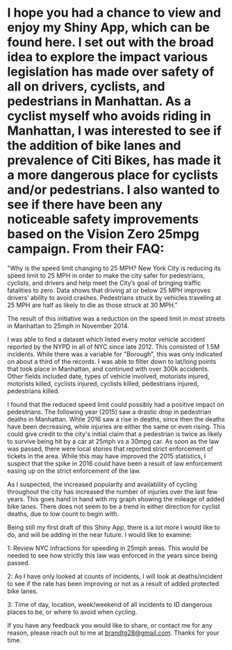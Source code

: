# I hope you had a chance to view and enjoy my Shiny App, which can be found here. I set out with the broad idea to explore the impact various legislation has made over safety of all on drivers, cyclists, and pedestrians in Manhattan. As a cyclist myself who avoids riding in Manhattan, I was interested to see if the addition of bike lanes and prevalence of Citi Bikes, has made it a more dangerous place for cyclists and/or pedestrians. I also wanted to see if there have been any noticeable safety improvements based on the Vision Zero 25mpg campaign. From their FAQ:

"Why is the speed limit changing to 25 MPH?
New York City is reducing its speed limit to 25 MPH in order to make the city safer for pedestrians, cyclists, and drivers and help meet the City’s goal of bringing traffic fatalities to zero. Data shows that driving at or below 25 MPH improves drivers’ ability to avoid crashes. Pedestrians struck by vehicles traveling at 25 MPH are half as likely to die as those struck at 30 MPH."

The result of this initiative was a reduction on the speed limit in most streets in Manhattan to 25mph in November 2014. 

I was able to find a dataset which listed every motor vehicle accident reported by the NYPD in all of NYC since late 2012. This consisted of 1.5M incidents. While there was a variable for "Borough", this was only indicated on about a third of the records. I was able to filter down to lat/long points that took place in Manhattan, and continued with over 300k accidents. Other fields included date, types of vehicle involved, motorists injured, motorists killed, cyclists injured, cyclists killed, pedestrians injured, pedestrians killed. 

I found that the reduced speed limit could possibly had a positive impact on pedestrians. The following year (2015) saw a drastic drop in pedestrian deaths in Manhattan. While 2016 saw a rise in deaths, since then the deaths have been decreasing, while injuries are either the same or even rising. This could give credit to the city's initial claim that a pedestrian is twice as likely to survive being hit by a car at 25mph vs a 30mpg car. As soon as the law was passed, there were local stories that reported strict enforcement of tickets in the area. While this may have improved the 2015 statistics, I suspect that the spike in 2016 could have been a result of law enforcement easing up on the strict enforcement of the law. 

As I suspected, the increased popularity and availability of cycling throughout the city has increased the number of injuries over the last few years. This goes hand in hand with my graph showing the mileage of added bike lanes. There does not seem to be a trend in either direction for cyclist deaths, due to low count to begin with. 

Being still my first draft of this Shiny App, there is a lot more I would like to do, and will be adding in the near future. I would like to examine:

1: Review NYC infractions for speeding in 25mph areas. This would be needed to see how strictly this law was enforced in the years since being passed.

2: As I have only looked at counts of incidents, I will look at deaths/incident to see if the rate has been improving or not as a result of added protected bike lanes.  

3: Time of day, location, week/weekend of all incidents to ID dangerous places to be, or where to avoid when cycling. 

If you have any feedback you would like to share, or contact me for any reason, please reach out to me at brandtg28@gmail.com. Thanks for your time. 
